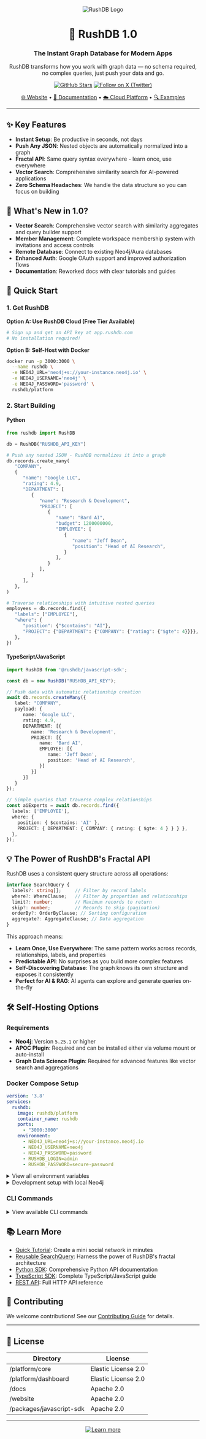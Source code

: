 <!-- filepath: /Users/onepx/personal/rushdb/README.md -->
<div align="center">

![RushDB Logo](https://raw.githubusercontent.com/rush-db/rushdb/main/rushdb-logo.svg)

# 🚀 RushDB 1.0

### The Instant Graph Database for Modern Apps

RushDB transforms how you work with graph data — no schema required, no complex queries, just push your data and go.

[![GitHub Stars](https://img.shields.io/github/stars/rush-db/rushdb?style=social)](https://github.com/rush-db/rushdb)
[![Follow on X (Twitter)](https://img.shields.io/twitter/follow/rushdb?style=social)](https://x.com/RushDatabase)

[🌐 Website](https://rushdb.com) • [📖 Documentation](https://docs.rushdb.com) • [☁️ Cloud Platform](https://app.rushdb.com) • [🔍 Examples](https://github.com/rush-db/examples)

</div>

---

## ✨ Key Features

- **Instant Setup**: Be productive in seconds, not days
- **Push Any JSON**: Nested objects are automatically normalized into a graph
- **Fractal API**: Same query syntax everywhere - learn once, use everywhere
- **Vector Search**: Comprehensive similarity search for AI-powered applications
- **Zero Schema Headaches**: We handle the data structure so you can focus on building

## 🌟 What's New in 1.0?

- **Vector Search**: Comprehensive vector search with similarity aggregates and query builder support
- **Member Management**: Complete workspace membership system with invitations and access controls
- **Remote Database**: Connect to existing Neo4j/Aura databases
- **Enhanced Auth**: Google OAuth support and improved authorization flows
- **Documentation**: Reworked docs with clear tutorials and guides

## 🚀 Quick Start

### 1. Get RushDB

**Option A: Use RushDB Cloud (Free Tier Available)**
```bash
# Sign up and get an API key at app.rushdb.com
# No installation required!
```

**Option B: Self-Host with Docker**
```bash
docker run -p 3000:3000 \
  --name rushdb \
  -e NEO4J_URL='neo4j+s://your-instance.neo4j.io' \
  -e NEO4J_USERNAME='neo4j' \
  -e NEO4J_PASSWORD='password' \
  rushdb/platform
```

### 2. Start Building

#### Python
```python
from rushdb import RushDB

db = RushDB("RUSHDB_API_KEY")

# Push any nested JSON - RushDB normalizes it into a graph
db.records.create_many(
   "COMPANY",
   {
      "name": "Google LLC",
      "rating": 4.9,
      "DEPARTMENT": [
         {
            "name": "Research & Development",
            "PROJECT": [
               {
                  "name": "Bard AI",
                  "budget": 1200000000,
                  "EMPLOYEE": [
                     {
                        "name": "Jeff Dean",
                        "position": "Head of AI Research",
                     }
                  ],
               }
            ],
         }
      ],
   },
)

# Traverse relationships with intuitive nested queries
employees = db.records.find({
   "labels": ["EMPLOYEE"],
   "where": {
      "position": {"$contains": "AI"},
      "PROJECT": {"DEPARTMENT": {"COMPANY": {"rating": {"$gte": 4}}}},
   },
})
```

#### TypeScript/JavaScript
```typescript
import RushDB from '@rushdb/javascript-sdk';

const db = new RushDB("RUSHDB_API_KEY");

// Push data with automatic relationship creation
await db.records.createMany({
   label: "COMPANY",
   payload: {
      name: 'Google LLC',
      rating: 4.9,
      DEPARTMENT: [{
         name: 'Research & Development',
         PROJECT: [{
            name: 'Bard AI',
            EMPLOYEE: [{
               name: 'Jeff Dean',
               position: 'Head of AI Research',
            }]
         }]
      }]
   }
});

// Simple queries that traverse complex relationships
const aiExperts = await db.records.find({
  labels: ['EMPLOYEE'],
  where: {
    position: { $contains: 'AI' },
    PROJECT: { DEPARTMENT: { COMPANY: { rating: { $gte: 4 } } } },
  },
});
```

## 💡 The Power of RushDB's Fractal API

RushDB uses a consistent query structure across all operations:

```typescript
interface SearchQuery {
  labels?: string[];     // Filter by record labels
  where?: WhereClause;   // Filter by properties and relationships
  limit?: number;        // Maximum records to return
  skip?: number;         // Records to skip (pagination)
  orderBy?: OrderByClause; // Sorting configuration
  aggregate?: AggregateClause; // Data aggregation
}
```

This approach means:
- **Learn Once, Use Everywhere**: The same pattern works across records, relationships, labels, and properties
- **Predictable API**: No surprises as you build more complex features
- **Self-Discovering Database**: The graph knows its own structure and exposes it consistently
- **Perfect for AI & RAG**: AI agents can explore and generate queries on-the-fly

## 🛠️ Self-Hosting Options

### Requirements
- **Neo4j**: Version `5.25.1` or higher
- **APOC Plugin**: Required and can be installed either via volume mount or auto-install
- **Graph Data Science Plugin**: Required for advanced features like vector search and aggregations

### Docker Compose Setup
```yaml
version: '3.8'
services:
  rushdb:
    image: rushdb/platform
    container_name: rushdb
    ports:
      - "3000:3000"
    environment:
      - NEO4J_URL=neo4j+s://your-instance.neo4j.io
      - NEO4J_USERNAME=neo4j
      - NEO4J_PASSWORD=password
      - RUSHDB_LOGIN=admin
      - RUSHDB_PASSWORD=secure-password
```

<details>
  <summary>View all environment variables</summary>

  - **`NEO4J_URL`**: Connection string for Neo4j
  - **`NEO4J_USERNAME`**: Neo4j username (default: `neo4j`)
  - **`NEO4J_PASSWORD`**: Neo4j password
  - **`RUSHDB_PORT`**: Server port (default: `3000`)
  - **`RUSHDB_AES_256_ENCRYPTION_KEY`**: Encryption key for API tokens (32 chars)
  - **`RUSHDB_LOGIN`**: Admin username (default: `admin`)
  - **`RUSHDB_PASSWORD`**: Admin password (default: `password`)
</details>

<details>
  <summary>Development setup with local Neo4j</summary>

```yaml
version: '3.8'
services:
  rushdb:
    image: rushdb/platform
    container_name: rushdb
    depends_on:
      neo4j:
        condition: service_healthy
    ports:
      - "3000:3000"
    environment:
      - NEO4J_URL=bolt://neo4j
      - NEO4J_USERNAME=neo4j
      - NEO4J_PASSWORD=password
  neo4j:
    image: neo4j:5.25.1
    healthcheck:
      test: [ "CMD-SHELL", "wget --no-verbose --tries=1 --spider localhost:7474 || exit 1" ]
      interval: 5s
      retries: 30
      start_period: 10s
    ports:
      - "7474:7474"
      - "7687:7687"
    environment:
      - NEO4J_ACCEPT_LICENSE_AGREEMENT=yes
      - NEO4J_AUTH=neo4j/password
      - NEO4J_PLUGINS=["apoc", "graph-data-science"]
```
</details>

### CLI Commands

<details>
  <summary>View available CLI commands</summary>

#### Create a New User
```bash
rushdb create-user admin@example.com securepassword123
```

#### Update User Password
```bash
rushdb update-password admin@example.com newsecurepassword456
```
</details>

## 📚 Learn More

- [Quick Tutorial](https://docs.rushdb.com/get-started/quick-tutorial): Create a mini social network in minutes
- [Reusable SearchQuery](https://docs.rushdb.com/tutorials/reusable-search-query): Harness the power of RushDB's fractal architecture
- [Python SDK](https://docs.rushdb.com/python-sdk/introduction): Comprehensive Python API documentation
- [TypeScript SDK](https://docs.rushdb.com/typescript-sdk/introduction): Complete TypeScript/JavaScript guide
- [REST API](https://docs.rushdb.com/rest-api/introduction): Full HTTP API reference

## 🤝 Contributing

We welcome contributions! See our [Contributing Guide](CONTRIBUTING.md) for details.


---

## 📄 License

| Directory                | License             |
|--------------------------|---------------------|
| /platform/core           | Elastic License 2.0 |
| /platform/dashboard      | Elastic License 2.0 |
| /docs                    | Apache 2.0          |
| /website                 | Apache 2.0          |
| /packages/javascript-sdk | Apache 2.0          |

---

<div align="center">
  <p>
    <a href="https://rushdb.com">
      <img src="https://img.shields.io/badge/Learn_more-rushdb.com-6D28D9?style=for-the-badge" alt="Learn more" />
    </a>
  </p>
</div>
